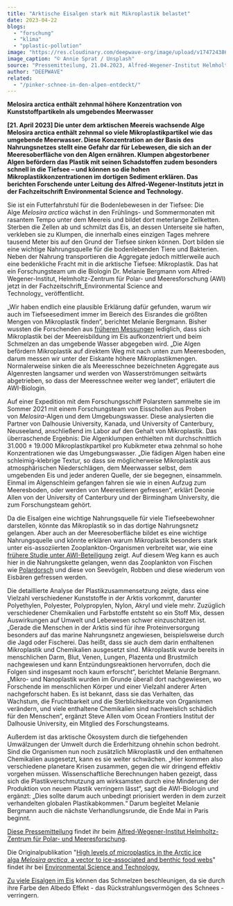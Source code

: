 ```yaml
---
title: "Arktische Eisalgen stark mit Mikroplastik belastet"
date: 2023-04-22
blogs: 
  - "forschung"
  - "klima"
  - "pplastic-pollution"
image: "https://res.cloudinary.com/deepwave-org/image/upload/v1747243869/deepwave.org/annie-spratt-Tno1Zd3T6yY-unsplash-scaled.jpg"
image_caption: "© Annie Sprat / Unsplash"
source: "Pressemitteilung, 21.04.2023, Alfred-Wegener-Institut Helmholtz-Zentrum für Polar- und Meeresforschung"
author: "DEEPWAVE"
related: 
  - "/pinker-schnee-in-den-alpen-entdeckt/"
---
```


**Melosira arctica enthält zehnmal höhere Konzentration von Kunststoffpartikeln als umgebendes Meerwasser**

**\[21. April 2023\] Die unter dem arktischen Meereis wachsende Alge Melosira arctica enthält zehnmal so viele Mikroplastikpartikel wie das umgebende Meerwasser. Diese Konzentration an der Basis des Nahrungsnetzes stellt eine Gefahr dar für Lebewesen, die sich an der Meeresoberfläche von den Algen ernähren. Klumpen abgestorbener Algen befördern das Plastik mit seinen Schadstoffen zudem besonders schnell in die Tiefsee – und können so die hohen Mikroplastikkonzentrationen im dortigen Sediment erklären. Das berichten Forschende unter Leitung des Alfred-Wegener-Instituts jetzt in der Fachzeitschrift Environmental Science and Technology.**

Sie ist ein Futterfahrstuhl für die Bodenlebewesen in der Tiefsee: Die Alge _Melosira arctica_ wächst in den Frühlings- und Sommermonaten mit rasantem Tempo unter dem Meereis und bildet dort meterlange Zellketten. Sterben die Zellen ab und schmilzt das Eis, an dessen Unterseite sie haften, verkleben sie zu Klumpen, die innerhalb eines einzigen Tages mehrere tausend Meter bis auf den Grund der Tiefsee sinken können. Dort bilden sie eine wichtige Nahrungsquelle für die bodenlebenden Tiere und Bakterien. Neben der Nahrung transportieren die Aggregate jedoch mittlerweile auch eine bedenkliche Fracht mit in die arktische Tiefsee: Mikroplastik. Das hat ein Forschungsteam um die Biologin Dr. Melanie Bergmann vom Alfred-Wegener-Institut, Helmholtz-Zentrum für Polar- und Meeresforschung (AWI) jetzt in der Fachzeitschrift_Environmental Science and Technology_ veröffentlicht.

„Wir haben endlich eine plausible Erklärung dafür gefunden, warum wir auch im Tiefseesediment immer im Bereich des Eisrandes die größten Mengen von Mikroplastik finden“, berichtet Melanie Bergmann. Bisher wussten die Forschenden aus [früheren Messungen](https://www.nature.com/articles/s41467-018-03825-5) lediglich, dass sich Mikroplastik bei der Meereisbildung im Eis aufkonzentriert und beim Schmelzen an das umgebende Wasser abgegeben wird. „Die Algen befördern Mikroplastik auf direktem Weg mit nach unten zum Meeresboden, darum messen wir unter der Eiskante höhere Mikroplastikmengen. Normalerweise sinken die als Meeresschnee bezeichneten Aggregate aus Algenresten langsamer und werden von Wasserströmungen seitwärts abgetrieben, so dass der Meeresschnee weiter weg landet“, erläutert die AWI-Biologin.

Auf einer Expedition mit dem Forschungsschiff Polarstern sammelte sie im Sommer 2021 mit einem Forschungsteam von Eisschollen aus Proben von _Melosira_\-Algen und dem Umgebungswasser. Diese analysierten die Partner von Dalhousie University, Kanada, und University of Canterbury, Neuseeland, anschließend im Labor auf den Gehalt von Mikroplastik. Das überraschende Ergebnis: Die Algenklumpen enthielten mit durchschnittlich 31.000 ± 19.000 Mikroplastikpartikel pro Kubikmeter etwa zehnmal so hohe Konzentrationen wie das Umgebungswasser. „Die fädigen Algen haben eine schleimig-klebrige Textur, so dass sie möglicherweise Mikroplastik aus atmosphärischen Niederschlägen, dem Meerwasser selbst, dem umgebenden Eis und jeder anderen Quelle, der sie begegnen, einsammeln. Einmal im Algenschleim gefangen fahren sie wie in einen Aufzug zum Meeresboden, oder werden von Meerestieren gefressen“, erklärt Deonie Allen von der University of Canterbury und der Birmingham University, die zum Forschungsteam gehört.

Da die Eisalgen eine wichtige Nahrungsquelle für viele Tiefseebewohner darstellen, könnte das Mikroplastik so in das dortige Nahrungsnetz gelangen. Aber auch an der Meeresoberfläche bildet es eine wichtige Nahrungsquelle und könnte erklären warum Mikroplastik besonders stark unter eis-assoziierten Zooplankton-Organismen verbreitet war, wie eine [frühere Studie unter AWI-Beteiligung](https://www.sciencedirect.com/science/article/pii/S0048969722019799) zeigt. Auf diesem Weg kann es auch hier in die Nahrungskette gelangen, wenn das Zooplankton von Fischen wie [Polardorsch](https://link.springer.com/article/10.1007/s00300-018-2283-8) und diese von Seevögeln, Robben und diese wiederum von Eisbären gefressen werden.

Die detaillierte Analyse der Plastikzusammensetzung zeigte, dass eine Vielzahl verschiedener Kunststoffe in der Arktis vorkommt, darunter Polyethylen, Polyester, Polypropylen, Nylon, Akryl und viele mehr. Zuzüglich verschiedener Chemikalien und Farbstoffe entsteht so ein Stoff Mix, dessen Auswirkungen auf Umwelt und Lebewesen schwer einzuschätzen ist. „Gerade die Menschen in der Arktis sind für ihre Proteinversorgung besonders auf das marine Nahrungsnetz angewiesen, beispielsweise durch die Jagd oder Fischerei. Das heißt, dass sie auch dem darin enthaltenen Mikroplastik und Chemikalien ausgesetzt sind. Mikroplastik wurde bereits in menschlichen Darm, Blut, Venen, Lungen, Plazenta und Brustmilch nachgewiesen und kann Entzündungsreaktionen hervorrufen, doch die Folgen sind insgesamt noch kaum erforscht“, berichtet Melanie Bergmann. „Mikro- und Nanoplastik wurden im Grunde überall dort nachgewiesen, wo Forschende im menschlichen Körper und einer Vielzahl anderer Arten nachgeforscht haben. Es ist bekannt, dass sie das Verhalten, das Wachstum, die Fruchtbarkeit und die Sterblichkeitsrate von Organismen verändern, und viele enthaltene Chemikalien sind nachweislich schädlich für den Menschen“, ergänzt Steve Allen vom Ocean Frontiers Institut der Dalhousie University, ein Mitglied des Forschungsteams.

Außerdem ist das arktische Ökosystem durch die tiefgehenden Umwälzungen der Umwelt durch die Erderhitzung ohnehin schon bedroht. Sind die Organismen nun noch zusätzlich Mikroplastik und den enthaltenen Chemikalien ausgesetzt, kann es sie weiter schwächen. „Hier kommen also verschiedene planetare Krisen zusammen, gegen die wir dringend effektiv vorgehen müssen. Wissenschaftliche Berechnungen haben gezeigt, dass sich die Plastikverschmutzung am wirksamsten durch eine Minderung der Produktion von neuem Plastik verringern lässt“, sagt die AWI-Biologin und ergänzt: „Dies sollte darum auch unbedingt priorisiert werden in dem zurzeit verhandelten globalen Plastikabkommen.“ Darum begleitet Melanie Bergmann auch die nächste Verhandlungsrunde, die Ende Mai in Paris beginnt.

[Diese Pressemitteilung](https://www.awi.de/ueber-uns/service/presse/presse-detailansicht/arktische-eisalgen-stark-mit-mikroplastik-belastet.html) findet ihr beim [Alfred-Wegener-Institut Helmholtz-Zentrum für Polar- und Meeresforschung](https://www.awi.de/).

Die Originalpublikation "[High levels of microplastics in the Arctic ice alga _Melosira arctica_, a vector to ice-associated and benthic food webs](https://pubs.acs.org/doi/10.1021/acs.est.2c08010)" findet ihr bei [Environmental Science and Technology.](https://pubs.acs.org/)

[Zu viele Eisalgen im Eis](https://www.deepwave.org/pinker-schnee-in-den-alpen-entdeckt/) können das Schmelzen beschleunigen, da sie durch ihre Farbe den Albedo Effekt - das Rückstrahlungsvermögen des Schnees - verringern.
